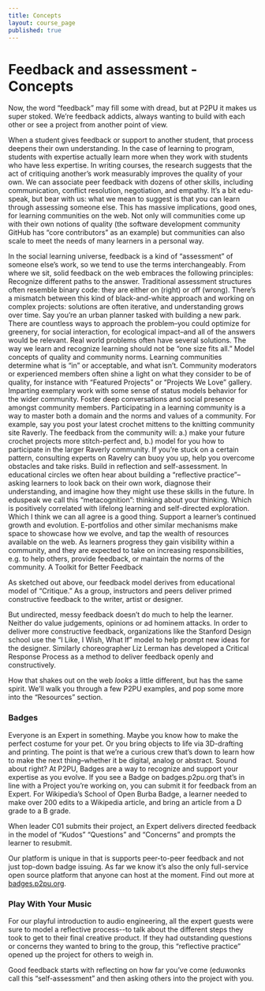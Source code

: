```yaml
---
title: Concepts
layout: course_page
published: true
---
```


# Feedback and assessment - Concepts

Now, the word “feedback” may fill some with dread, but at P2PU it makes us super stoked. We’re feedback addicts, always wanting to build with each other or see a project from another point of view. 

When a student gives feedback or support to another student, that process deepens their own understanding. In the case of learning to program, students with expertise actually learn more when they work with students who have less expertise. In writing courses, the research suggests that the act of critiquing another’s work measurably improves the quality of your own. We can associate peer feedback with dozens of other skills, including communication, conflict resolution, negotiation, and empathy. It’s a bit edu-speak, but bear with us: what we mean to suggest is that you can learn through assessing someone else. This has massive implications, good ones, for learning communities on the web. Not only will communities come up with their own notions of quality (the software development community GitHub has “core contributors” as an example) but communities can also scale to meet the needs of many learners in a personal way.

In the social learning universe, feedback is a kind of “assessment” of someone else’s work, so we tend to use the terms interchangeably. From where we sit, solid feedback on the web embraces the following principles:
Recognize different paths to the answer. Traditional assessment structures often resemble binary code: they are either on (right) or off (wrong). There’s a mismatch between this kind of black-and-white approach and working on complex projects: solutions are often iterative, and understanding grows over time. Say you’re an urban planner tasked with building a new park. There are countless ways to approach the problem–you could optimize for greenery, for social interaction, for ecological impact–and all of the answers would be relevant. Real world problems often have several solutions. The way we learn and recognize learning should not be “one size fits all.”
Model concepts of quality and community norms. Learning communities determine what is “in” or acceptable, and what isn’t. Community moderators or experienced members often shine a light on what they consider to be of quality, for instance with “Featured Projects” or “Projects We Love” gallery. Imparting exemplary work with some sense of status models behavior for the wider community.
Foster deep conversations and social presence amongst community members. Participating in a learning community is a way to master both a domain and the norms and values of a community. For example, say you post your latest crochet mittens to the knitting community site Raverly. The feedback from the community will: a.) make your future crochet projects more stitch-perfect and, b.) model for you how to participate in the larger Raverly community. If you’re stuck on a certain pattern, consulting experts on Ravelry can buoy you up, help you overcome obstacles and take risks.
Build in reflection and self-assessment. In educational circles we often hear about building a “reflective practice”–asking learners to look back on their own work, diagnose their understanding, and imagine how they might use these skills in the future. In eduspeak we call this “metacognition”: thinking about your thinking. Which is positively correlated with lifelong learning and self-directed exploration. Which I think we can all agree is a good thing.
Support a learner’s continued growth and evolution. E-portfolios and other similar mechanisms make space to showcase how we evolve, and tap the wealth of resources available on the web. As learners progress they gain visibility within a community, and they are expected to take on increasing responsibilities, e.g. to help others, provide feedback, or maintain the norms of the community.
A Toolkit for Better Feedback

As sketched out above, our feedback model derives from educational model of “Critique.” As a group, instructors and peers deliver primed constructive feedback to the writer, artist or designer. 

But undirected, messy feedback doesn’t do much to help the learner. Neither do value judgements, opinions or ad hominem attacks. In order to deliver more constructive feedback, organizations like the Stanford Design school use the “I Like, I Wish, What If” model to help prompt new ideas for the designer. Similarly choreographer Liz Lerman has developed a Critical Response Process as a method to deliver feedback openly and constructively. 


How that shakes out on the web *looks* a little different, but has the same spirit. We’ll walk you through a few P2PU examples, and pop some more into the “Resources” section.

### Badges
Everyone is an Expert in something. Maybe you know how to make the perfect costume for your pet. Or you bring objects to life via 3D-drafting and printing. The point is that we’re a curious crew that’s down to learn how to make the next thing–whether it be digital, analog or abstract. Sound about right?
At P2PU, Badges are a way to recognize and support your expertise as you evolve. If you see a Badge on badges.p2pu.org that’s in line with a Project you’re working on, you can submit it for feedback from an Expert.
For Wikipedia’s School of Open Burba Badge, a learner needed to make over 200 edits to a Wikipedia article, and bring an article from a D grade to a B grade. 

When leader C01 submits their project, an Expert delivers directed feedback in the model of “Kudos” “Questions” and “Concerns” and prompts the learner to resubmit.


Our platform is unique in that is supports peer-to-peer feedback and not just top-down badge issuing. As far we know it’s also the only full-service open source platform that anyone can host at the moment. Find out more at [badges.p2pu.org](badges.p2pu.org).

### Play With Your Music
For our playful introduction to audio engineering, all the expert guests were sure to model a reflective process--to talk about the different steps they took to get to their final creative product. If they had outstanding questions or concerns they wanted to bring to the group, this “reflective practice” opened up the project for others to weigh in.



Good feedback starts with reflecting on how far you’ve come (eduwonks call this “self-assessment” and then asking others into the project with you.
